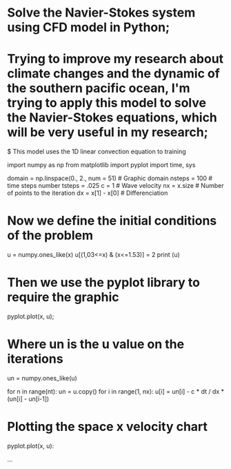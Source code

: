 # Solve the Navier-Stokes system using CFD model in Python;
# Trying to improve my research about climate changes and the dynamic of the southern pacific ocean, I'm trying to apply this model to solve the Navier-Stokes equations, which will be very useful in my research;
$ This model uses the 1D linear convection equation to training

import numpy as np
from matplotlib import pyplot
import time, sys

domain = np.linspace(0., 2., num = 51) # Graphic domain
nsteps = 100 # time steps number
tsteps = .025
c = 1 # Wave velocity
nx = x.size # Number of points to the iteration
dx = x[1] - x[0] # Differenciation

# Now we define the initial conditions of the problem
u = numpy.ones_like(x)
u[(1,03<=x) & (x<=1.53)] = 2
print (u)

# Then we use the pyplot library to require the graphic
pyplot.plot(x, u);
# Where un is the u value on the iterations
un = numpy.ones_like(u)

for n in range(nt):
    un = u.copy()
    for i in range(1, nx):
u[i] = un[i] - c * dt / dx * (un[i] - un[i-1])

# Plotting the space x velocity chart
pyplot.plot(x, u):

...

